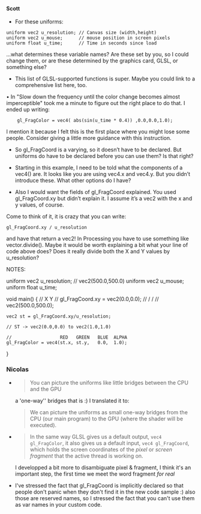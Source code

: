 #### Scott

* For these uniforms:
```
uniform vec2 u_resolution; // Canvas size (width,height)
uniform vec2 u_mouse;      // mouse position in screen pixels
uniform float u_time;      // Time in seconds since load
````
…what determines these variable names?  Are these set by you, so I could change them, or are these determined by the graphics card, GLSL, or something else?

* This list of GLSL-supported functions is super.  Maybe you could link to a comprehensive list here, too.

• In "Slow down the frequency until the color change becomes almost imperceptible" took me a minute to figure out the right place to do that.  I ended up writing:
```
    gl_FragColor = vec4( abs(sin(u_time * 0.4)) ,0.0,0.0,1.0);
```

I mention it because I felt this is the first place where you might lose some people.  Consider giving a little more guidance with this instruction.

* So gl_FragCoord is a varying, so it doesn’t have to be declared.  But uniforms do have to be declared before you can use them?  Is that right?

* Starting in this example, I need to be told what the components of a vec4() are.  It looks like you are using vec4.x and vec4.y.  But you didn’t introduce these.  What other options do I have?

* Also I would want the fields of gl_FragCoord explained.  You used gl_FragCoord.xy but didn’t explain it.  I assume it’s a vec2 with the x and y values, of course.

Come to think of it, it is crazy that you can write:

    gl_FragCoord.xy / u_resolution

and have that return a vec2!  In Processing you have to use something like vector.divide().  Maybe it would be worth explaining a bit what your line of code above does?  Does it really divide both the X and Y values by u_resolution?


NOTES:

uniform vec2 u_resolution;  // vec2(500.0,500.0)
uniform vec2 u_mouse;
uniform float u_time;

void main() {
    //                          X  Y
    // gl_FragCoord.xy = vec2(0.0,0.0);
    //                          / /
    //                   vec2(500.0,500.0);

    vec2 st = gl_FragCoord.xy/u_resolution;

    // ST -> vec2(0.0,0.0) to vec2(1.0,1.0)

    //                  RED   GREEN   BLUE  ALPHA
    gl_FragColor = vec4(st.x, st.y,   0.0,  1.0);
}

### Nicolas
*    >You can picture the uniforms like little bridges between the CPU and the GPU

        a 'one-way'' bridges that is :) I translated it to:

        >We can picture the uniforms as small one-way bridges from the CPU (our main program) to the GPU (where the shader will be executed).

*   >In the same way GLSL gives us a default output, ```vec4 gl_FragColor```, it also gives us a default input, ```vec4 gl_FragCoord```,
which holds the screen coordinates of the *pixel* or *screen fragment* that the active thread is working on.

    I developped a bit more to disambiguate pixel & fragment, I think it's an important step, the first time we meet the word fragment _for real_

* I've stressed the fact that gl_FragCoord is implicitly declared so that people don't panic when they don't find it in the new code sample :)
    also those are reserved names, so I stressed the fact that you can't use them as var names in your custom code.
